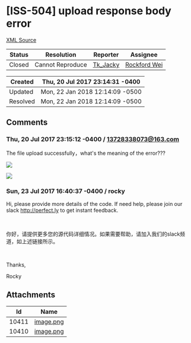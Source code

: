 # [ISS-504] upload response body error

[XML Source](./xml/ISS-504.xml)
<p></p>





Status|Resolution|Reporter|Assignee
------|----------|--------|--------
Closed|Cannot Reproduce|[Tk_Jacky](13728338073@163.com)|[Rockford Wei]($rocky)





Created|Thu, 20 Jul 2017 23:14:31 -0400
-------|--------------
Updated|Mon, 22 Jan 2018 12:14:09 -0500
Resolved|Mon, 22 Jan 2018 12:14:09 -0500


## Comments




### Thu, 20 Jul 2017 23:15:12 -0400 / 13728338073@163.com 

<p><p>The file upload successfully，what's the meaning of the error???</p>


<p><span class="image-wrap" style=""><a id="10411_thumb" href="http://jira.perfect.org:8080/secure/attachment/10411/10411_image.png" title="image.png" file-preview-type="image" file-preview-id="10411" file-preview-title="image.png"><img src="http://jira.perfect.org:8080/secure/thumbnail/10411/_thumb_10411.png" style="border: 0px solid black" /></a></span></p>

<p><span class="image-wrap" style=""><a id="10411_thumb" href="http://jira.perfect.org:8080/secure/attachment/10411/10411_image.png" title="image.png" file-preview-type="image" file-preview-id="10411" file-preview-title="image.png"><img src="http://jira.perfect.org:8080/secure/thumbnail/10411/_thumb_10411.png" style="border: 0px solid black" /></a></span></p></p>


### Sun, 23 Jul 2017 16:40:37 -0400 / rocky 

<p><p>Hi, please provide more details of the code. If need help, please join our slack <a href="http://perfect.ly/" class="external-link" rel="nofollow">http://perfect.ly</a> to get instant feedback.</p>

<p> </p>

<p>你好，请提供更多您的源代码详细情况。如果需要帮助，请加入我们的slack频道，如上述链接所示。</p>

<p> </p>

<p>Thanks,</p>

<p>Rocky</p></p>

## Attachments





Id|Name
------|------------
10411|[image.png](../attachment/10411/image.png)
10410|[image.png](../attachment/10410/image.png)

